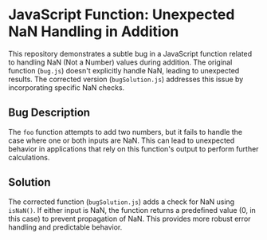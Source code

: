 # JavaScript Function: Unexpected NaN Handling in Addition

This repository demonstrates a subtle bug in a JavaScript function related to handling NaN (Not a Number) values during addition. The original function (`bug.js`) doesn't explicitly handle NaN, leading to unexpected results.  The corrected version (`bugSolution.js`) addresses this issue by incorporating specific NaN checks.

## Bug Description

The `foo` function attempts to add two numbers, but it fails to handle the case where one or both inputs are NaN.  This can lead to unexpected behavior in applications that rely on this function's output to perform further calculations.

## Solution

The corrected function (`bugSolution.js`) adds a check for NaN using `isNaN()`. If either input is NaN, the function returns a predefined value (0, in this case) to prevent propagation of NaN. This provides more robust error handling and predictable behavior.